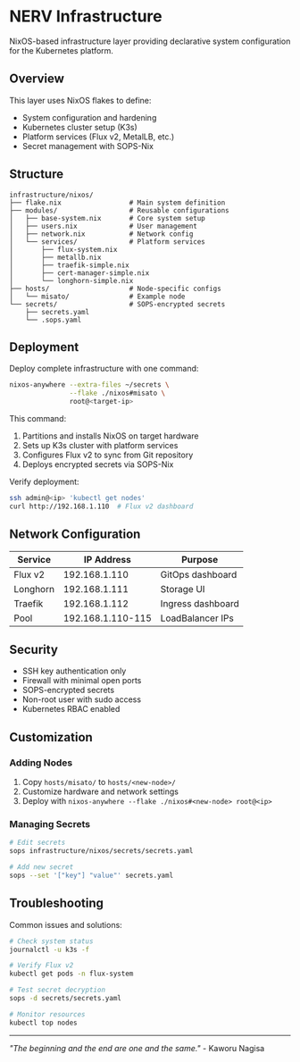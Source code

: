 # NERV Infrastructure

NixOS-based infrastructure layer providing declarative system configuration for the Kubernetes platform.

## Overview

This layer uses NixOS flakes to define:
- System configuration and hardening
- Kubernetes cluster setup (K3s)
- Platform services (Flux v2, MetalLB, etc.)
- Secret management with SOPS-Nix

## Structure

```
infrastructure/nixos/
├── flake.nix                 # Main system definition
├── modules/                  # Reusable configurations
│   ├── base-system.nix       # Core system setup
│   ├── users.nix             # User management
│   ├── network.nix           # Network config
│   └── services/             # Platform services
│       ├── flux-system.nix
│       ├── metallb.nix
│       ├── traefik-simple.nix
│       ├── cert-manager-simple.nix
│       └── longhorn-simple.nix
├── hosts/                    # Node-specific configs
│   └── misato/               # Example node
└── secrets/                  # SOPS-encrypted secrets
    ├── secrets.yaml
    └── .sops.yaml
```

## Deployment

Deploy complete infrastructure with one command:

```bash
nixos-anywhere --extra-files ~/secrets \
               --flake ./nixos#misato \
               root@<target-ip>
```

This command:
1. Partitions and installs NixOS on target hardware
2. Sets up K3s cluster with platform services
3. Configures Flux v2 to sync from Git repository
4. Deploys encrypted secrets via SOPS-Nix

Verify deployment:
```bash
ssh admin@<ip> 'kubectl get nodes'
curl http://192.168.1.110  # Flux v2 dashboard
```

## Network Configuration

| Service | IP Address | Purpose |
|---------|------------|---------|
| Flux v2 | 192.168.1.110 | GitOps dashboard |
| Longhorn | 192.168.1.111 | Storage UI |
| Traefik | 192.168.1.112 | Ingress dashboard |
| Pool | 192.168.1.110-115 | LoadBalancer IPs |

## Security

- SSH key authentication only
- Firewall with minimal open ports
- SOPS-encrypted secrets
- Non-root user with sudo access
- Kubernetes RBAC enabled

## Customization

### Adding Nodes
1. Copy `hosts/misato/` to `hosts/<new-node>/`
2. Customize hardware and network settings
3. Deploy with `nixos-anywhere --flake ./nixos#<new-node> root@<ip>`

### Managing Secrets
```bash
# Edit secrets
sops infrastructure/nixos/secrets/secrets.yaml

# Add new secret
sops --set '["key"] "value"' secrets.yaml
```

## Troubleshooting

Common issues and solutions:

```bash
# Check system status
journalctl -u k3s -f

# Verify Flux v2
kubectl get pods -n flux-system

# Test secret decryption
sops -d secrets/secrets.yaml

# Monitor resources
kubectl top nodes
```

---

*"The beginning and the end are one and the same."* - Kaworu Nagisa